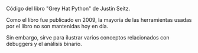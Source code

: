 Código del libro "Grey Hat Python" de Justin Seitz. 

Como el libro fue publicado en 2009, la mayoría de las herramientas usadas por el libro no son mantenidas hoy en día. 

Sin embargo, sirve para ilustrar varios conceptos relacionados con debuggers y el análisis binario. 
